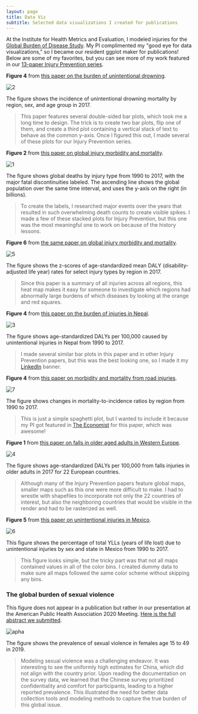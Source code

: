 ```yaml
---
layout: page
title: Data Viz
subtitle: Selected data visualizations I created for publications
---
```


At the Institute for Health Metrics and Evaluation, I modeled injuries for the [Global Burden of Disease Study](https://www.healthdata.org/gbd/about). My PI complimented my "good eye for data visualizations," so I became our resident ggplot maker for publications! Below are some of my favorites, but you can see more of my work featured in our [13-paper Injury Prevention series](https://injuryprevention.bmj.com/content/26/Suppl_2). 

**Figure 4** from [this paper on the burden of unintentional drowning](https://injuryprevention.bmj.com/content/26/Suppl_2/i83).

![2](/assets/img/bmj2.jpg)

The figure shows the incidence of unintentional drowning mortality by region, sex, and age group in 2017.
> This paper features several double-sided bar plots, which took me a long time to design. The trick is to create two bar plots, flip one of them, and create a third plot containing a vertical stack of text to behave as the common y-axis. Once I figured this out, I made several of these plots for our Injury Prevention series.

**Figure 2** from [this paper on global injury morbidity and mortality](https://injuryprevention.bmj.com/content/26/Suppl_2/i96).

![1](/assets/img/bmj1.jpg)

The figure shows global deaths by injury type from 1990 to 2017, with the major fatal discontinuities labeled. The ascending line shows the global population over the same time interval, and uses the y-axis on the right (in billions).
> To create the labels, I researched major events over the years that resulted in such overwhelming death counts to create visible spikes. I made a few of these stacked plots for Injury Prevention, but this one was the most meaningful one to work on because of the history lessons.

**Figure 6** from [the same paper on global injury morbidity and mortality](https://injuryprevention.bmj.com/content/26/Suppl_2/i96).

![5](/assets/img/bmj5.jpg)

The figure shows the z-scores of age-standardized mean DALY (disability-adjusted life year) rates for select injury types by region in 2017.
> Since this paper is a summary of all injuries across all regions, this heat map makes it easy for someone to investigate which regions had abnormally large burdens of which diseases by looking at the orange and red squares.

**Figure 4** from [this paper on the burden of injuries in Nepal](https://injuryprevention.bmj.com/content/26/Suppl_2/i57).

![3](/assets/img/bmj3.jpg)

The figure shows age-standardized DALYs per 100,000 caused by unintentional injuries in Nepal from 1990 to 2017.
> I made several similar bar plots in this paper and in other Injury Prevention papers, but this was the best looking one, so I made it my [LinkedIn](https://linkedin.com/in/hellozichenliu) banner.

**Figure 4** from [this paper on morbidity and mortality from road injuries](https://injuryprevention.bmj.com/content/26/Suppl_2/i46).

![7](/assets/img/bmj7.jpg)

The figure shows changes in mortality-to-incidence ratios by region from 1990 to 2017.
> This is just a simple spaghetti plot, but I wanted to include it because my PI got featured in [The Economist](https://www.economist.com/international/2020/01/16/globally-roads-are-deadlier-than-hiv-or-murder) for this paper, which was awesome!

**Figure 1** from [this paper on falls in older aged adults in Western Europe](https://injuryprevention.bmj.com/content/26/Suppl_2/i67).

![4](/assets/img/bmj4.jpg)

The figure shows age-standardized DALYs per 100,000 from falls injuries in older adults in 2017 for 22 European countries.
> Although many of the Injury Prevention papers feature global maps, smaller maps such as this one were more difficult to make. I had to wrestle with shapefiles to incorporate not only the 22 countries of interest, but also the neighboring countries that would be visible in the render and had to be rasterized as well.

**Figure 5** from [this paper on unintentional injuries in Mexico](https://injuryprevention.bmj.com/content/26/Suppl_2/i154).

![6](/assets/img/bmj6.jpg)

This figure shows the percentage of total YLLs (years of life lost) due to unintentional injuries by sex and state in Mexico from 1990 to 2017.
> This figure looks simple, but the tricky part was that not all maps contained values in all of the color bins. I created dummy data to make sure all maps followed the same color scheme without skipping any bins.

### The global burden of sexual violence

This figure does not appear in a publication but rather in our presentation at the American Public Health Association 2020 Meeting. [Here is the full abstract we submitted](https://apha.confex.com/apha/2020/meetingapp.cgi/Paper/482250).

![apha](/assets/img/apha.jpg)

The figure shows the prevalence of sexual violence in females age 15 to 49 in 2019.
> Modeling sexual violence was a challenging endeavor. It was interesting to see the uniformly high estimates for China, which did not align with the country prior. Upon reading the documentation on the survey data, we learned that the Chinese survey prioritized confidentiality and comfort for participants, leading to a higher reported prevalence. This illustrated the need for better data collection tools and modeling methods to capture the true burden of this global issue.